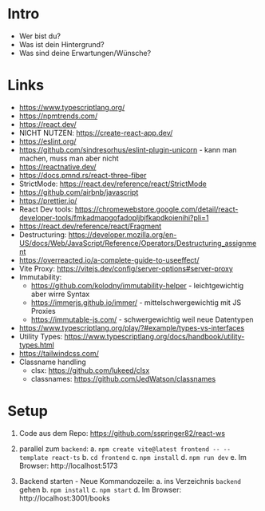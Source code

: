 # Intro
- Wer bist du?
- Was ist dein Hintergrund?
- Was sind deine Erwartungen/Wünsche?
  
# Links
- https://www.typescriptlang.org/
- https://npmtrends.com/
- https://react.dev/
- NICHT NUTZEN: https://create-react-app.dev/
- https://eslint.org/
- https://github.com/sindresorhus/eslint-plugin-unicorn - kann man machen, muss man aber nicht
- https://reactnative.dev/
- https://docs.pmnd.rs/react-three-fiber
- StrictMode: https://react.dev/reference/react/StrictMode
- https://github.com/airbnb/javascript
- https://prettier.io/
- React Dev tools: https://chromewebstore.google.com/detail/react-developer-tools/fmkadmapgofadopljbjfkapdkoienihi?pli=1
- https://react.dev/reference/react/Fragment
- Destructuring: https://developer.mozilla.org/en-US/docs/Web/JavaScript/Reference/Operators/Destructuring_assignment
- https://overreacted.io/a-complete-guide-to-useeffect/
- Vite Proxy: https://vitejs.dev/config/server-options#server-proxy
- Immutability:
  - https://github.com/kolodny/immutability-helper - leichtgewichtig aber wirre Syntax
  - https://immerjs.github.io/immer/ - mittelschwergewichtig mit JS Proxies
  - https://immutable-js.com/ - schwergewichtig weil neue Datentypen
- https://www.typescriptlang.org/play/?#example/types-vs-interfaces
- Utility Types: https://www.typescriptlang.org/docs/handbook/utility-types.html
- https://tailwindcss.com/
- Classname handling
  - clsx: https://github.com/lukeed/clsx
  - classnames: https://github.com/JedWatson/classnames

# Setup

1. Code aus dem Repo: https://github.com/sspringer82/react-ws

2. parallel zum `backend`: 
a. `npm create vite@latest frontend -- --template react-ts`
b. `cd frontend`
c. `npm install`
d. `npm run dev`
e. Im Browser: http://localhost:5173 

3. Backend starten - Neue Kommandozeile:
a. ins Verzeichnis `backend` gehen
b. `npm install`
c. `npm start`
d. Im Browser: http://localhost:3001/books
